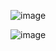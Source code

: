 ![image](https://github.com/user-attachments/assets/f4148bbd-95bb-4288-9f7f-5a7d169ab4e4)

![image](https://github.com/user-attachments/assets/5fdeea0f-4a54-401f-b190-7af94a56fb33)
